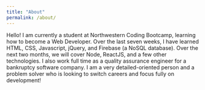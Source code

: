 ```yaml
---
title: "About"
permalink: /about/
---
```


Hello! I am currently a student at Northwestern Coding Bootcamp, learning how to become a Web Developer. Over the last seven weeks, I have learned HTML, CSS, Javascript, jQuery, and Firebase (a NoSQL database). Over the next two months, we will cover Node, ReactJS, and a few other technologies. I also work full time as a quality assurance engineer for a bankruptcy software company. I am a very detailed-oriented person and a problem solver who is looking to switch careers and focus fully on development!
